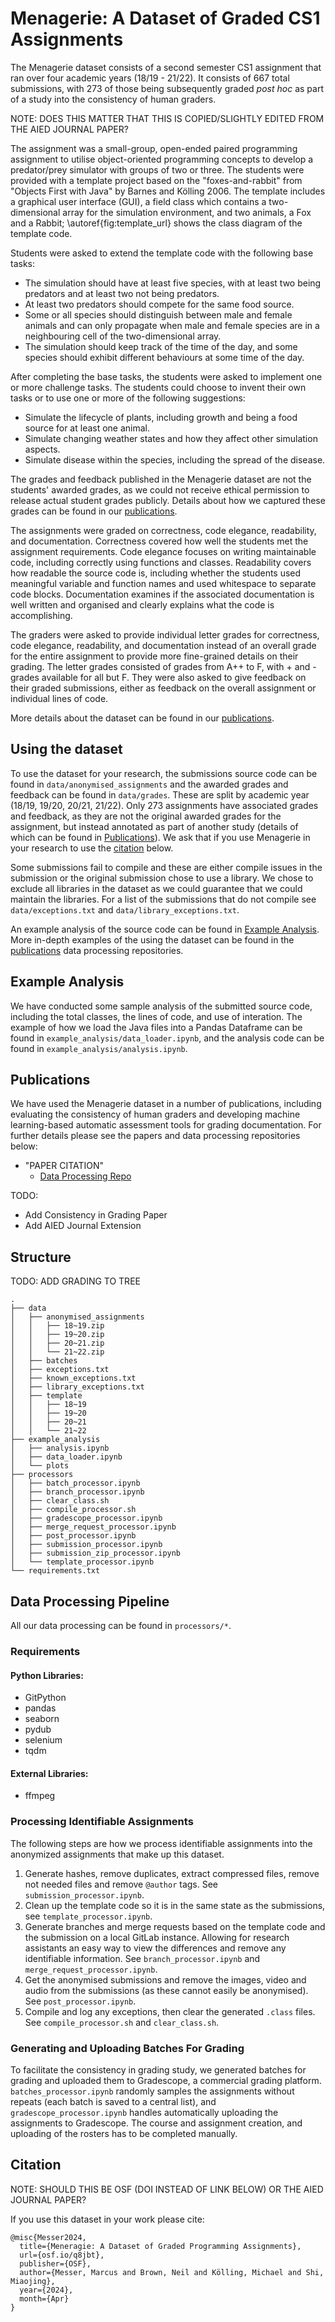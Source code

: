 # Menagerie: A Dataset of Graded CS1 Assignments
The Menagerie dataset consists of a second semester CS1 assignment that ran over four academic years (18/19 - 21/22).
It consists of 667 total submissions, with 273 of those being subsequently graded _post hoc_ 
as part of a study into the consistency of human graders.

NOTE: DOES THIS MATTER THAT THIS IS COPIED/SLIGHTLY EDITED FROM THE AIED JOURNAL PAPER?

The assignment was a small-group, open-ended paired programming assignment to utilise object-oriented programming concepts to develop a predator/prey simulator with groups of two or three.
The students were provided with a template project based on the "foxes-and-rabbit" from "Objects First with Java" by Barnes and Kölling 2006.
The template includes a graphical user interface (GUI), a field class which contains a two-dimensional array for the simulation environment, and two animals, a Fox and a Rabbit;  \autoref{fig:template_url} shows the class diagram of the template code.

Students were asked to extend the template code with the following base tasks:
- The simulation should have at least five species, with at least two being predators and at least two not being predators.
- At least two predators should compete for the same food source.
- Some or all species should distinguish between male and female animals and can only propagate when male and female species are in a neighbouring cell of the two-dimensional array.
- The simulation should keep track of the time of the day, and some species should exhibit different behaviours at some time of the day.

After completing the base tasks, the students were asked to implement one or more challenge tasks.
The students could choose to invent their own tasks or to use one or more of the following suggestions:
- Simulate the lifecycle of plants, including growth and being a food source for at least one animal.
- Simulate changing weather states and how they affect other simulation aspects.
- Simulate disease within the species, including the spread of the disease.

The grades and feedback published in the Menagerie dataset are not the students' awarded grades, as we could not receive ethical permission to release actual student grades publicly.
Details about how we captured these grades can be found in our [publications](#publications).

The assignments were graded on correctness, code elegance, readability, and documentation.
Correctness covered how well the students met the assignment requirements.
Code elegance focuses on writing maintainable code, including correctly using functions and classes.
Readability covers how readable the source code is, including whether the students used meaningful variable and function names and used whitespace to separate code blocks.
Documentation examines if the associated documentation is well written and organised and clearly explains what the code is accomplishing.

The graders were asked to provide individual letter grades for correctness, code elegance, readability, and documentation instead of an overall grade for the entire assignment to provide more fine-grained details on their grading.
The letter grades consisted of grades from A++ to F, with + and - grades available for all but F.
They were also asked to give feedback on their graded submissions, either as feedback on the overall assignment or individual lines of code.

More details about the dataset can be found in our [publications](#publications).

## Using the dataset
To use the dataset for your research, the submissions source code can be found in ```data/anonymised_assignments```
and the awarded grades and feedback can be found in ```data/grades```.
These are split by academic year (18/19, 19/20, 20/21, 21/22).
Only 273 assignments have associated grades and feedback, as they are not the original awarded grades for 
the assignment, but instead annotated as part of another study (details of which can be found in [Publications](#publications)).
We ask that if you use Menagerie in your research to use the [citation](#citation) below.

Some submissions fail to compile and these are either compile issues in the submission or the original submission chose
to use a library. We chose to exclude all libraries in the dataset as we could guarantee that we could maintain the libraries.
For a list of the submissions that do not compile see `data/exceptions.txt` and `data/library_exceptions.txt`.

An example analysis of the source code can be found in [Example Analysis](#example-analysis).
More in-depth examples of the using the dataset can be found in the [publications](#publications) data processing repositories.

## Example Analysis
We have conducted some sample analysis of the submitted source code, including the total classes, the lines of code, and use of interation.
The example of how we load the Java files into a Pandas Dataframe can be found in ```example_analysis/data_loader.ipynb```,
and the analysis code can be found in ```example_analysis/analysis.ipynb```.

## Publications
We have used the Menagerie dataset in a number of publications, including evaluating the consistency of human graders and
developing machine learning-based automatic assessment tools for grading documentation.
For further details please see the papers and data processing repositories below:

- "PAPER CITATION"
    - [Data Processing Repo]()

TODO:
- Add Consistency in Grading Paper
- Add AIED Journal Extension

## Structure
TODO: ADD GRADING TO TREE
```
.
├── data
│   ├── anonymised_assignments
│   │   ├── 18~19.zip
│   │   ├── 19~20.zip
│   │   ├── 20~21.zip
│   │   └── 21~22.zip
│   ├── batches
│   ├── exceptions.txt
│   ├── known_exceptions.txt
│   ├── library_exceptions.txt
│   ├── template
│   │   ├── 18~19
│   │   ├── 19~20
│   │   ├── 20~21
│   │   └── 21~22
├── example_analysis
│   ├── analysis.ipynb
│   ├── data_loader.ipynb
│   └── plots
├── processors
│   ├── batch_processor.ipynb
│   ├── branch_processor.ipynb
│   ├── clear_class.sh
│   ├── compile_processor.sh
│   ├── gradescope_processor.ipynb
│   ├── merge_request_processor.ipynb
│   ├── post_processor.ipynb
│   ├── submission_processor.ipynb
│   ├── submission_zip_processor.ipynb
│   └── template_processor.ipynb
└── requirements.txt
```

## Data Processing Pipeline
All our data processing can be found in ```processors/*```.

### Requirements
#### Python Libraries:
- GitPython
- pandas
- seaborn
- pydub
- selenium
- tqdm
#### External Libraries:
- ffmpeg

### Processing Identifiable Assignments
The following steps are how we process identifiable assignments into the anonymized assignments that make up this dataset.

1. Generate hashes, remove duplicates, extract compressed files, remove not needed files and remove ```@author``` tags.
   See ```submission_processor.ipynb```.
2. Clean up the template code so it is in the same state as the submissions, see ```template_processor.ipynb```.
3. Generate branches and merge requests based on the template code and the submission on a local GitLab instance. 
   Allowing for research assistants an easy way to view the differences and remove any identifiable information.
   See ```branch_processor.ipynb``` and ```merge_request_processor.ipynb```.
4. Get the anonymised submissions and remove the images, video and audio from the submissions (as these cannot easily be anonymised).
   See ```post_processor.ipynb```.
5. Compile and log any exceptions, then clear the generated `.class` files. See ```compile_processor.sh``` and ```clear_class.sh```.

### Generating and Uploading Batches For Grading
To facilitate the consistency in grading study, we generated batches for grading and uploaded them to Gradescope, a commercial grading platform.
```batches_processor.ipynb``` randomly samples the assignments without repeats (each batch is saved to a central list),
and ```gradescope_processor.ipynb``` handles automatically uploading the assignments to Gradescope.
The course and assignment creation, and uploading of the rosters has to be completed manually.

## Citation
NOTE: SHOULD THIS BE OSF (DOI INSTEAD OF LINK BELOW) OR THE AIED JOURNAL PAPER?

If you use this dataset in your work please cite:
```
@misc{Messer2024,
  title={Meneragie: A Dataset of Graded Programming Assignments},
  url={osf.io/q8jbt},
  publisher={OSF},
  author={Messer, Marcus and Brown, Neil and Kölling, Michael and Shi, Miaojing},
  year={2024},
  month={Apr}
}
```